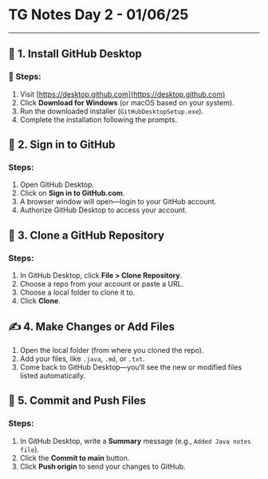 
# TG Notes Day 2 - 01/06/25

---

## 🧩 1. Install GitHub Desktop

### 🔗 Steps:
1. Visit [https://desktop.github.com](https://desktop.github.com)
2. Click **Download for Windows** (or macOS based on your system).
3. Run the downloaded installer (`GitHubDesktopSetup.exe`).
4. Complete the installation following the prompts.



## 🔐 2. Sign in to GitHub

### Steps:
1. Open GitHub Desktop.
2. Click on **Sign in to GitHub.com**.
3. A browser window will open—login to your GitHub account.
4. Authorize GitHub Desktop to access your account.



## 📁 3. Clone a GitHub Repository

### Steps:
1. In GitHub Desktop, click **File > Clone Repository**.
2. Choose a repo from your account or paste a URL.
3. Choose a local folder to clone it to.
4. Click **Clone**.



## ✍️ 4. Make Changes or Add Files

1. Open the local folder (from where you cloned the repo).
2. Add your files, like `.java`, `.md`, or `.txt`.
3. Come back to GitHub Desktop—you’ll see the new or modified files listed automatically.



## 🚀 5. Commit and Push Files

### Steps:
1. In GitHub Desktop, write a **Summary** message (e.g., `Added Java notes file`).
2. Click the **Commit to main** button.
3. Click **Push origin** to send your changes to GitHub.




